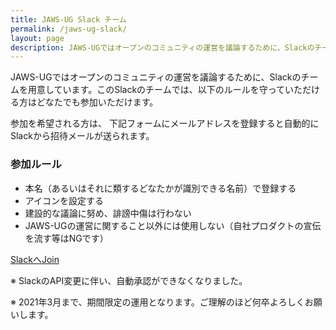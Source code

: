 ```yaml
---
title: JAWS-UG Slack チーム
permalink: /jaws-ug-slack/
layout: page
description: JAWS-UGではオープンのコミュニティの運営を議論するために、Slackのチームを用意しています。
---
```


JAWS-UGではオープンのコミュニティの運営を議論するために、Slackのチームを用意しています。このSlackのチームでは、以下のルールを守っていただける方はどなたでも参加いただけます。

参加を希望される方は、 下記フォームにメールアドレスを登録すると自動的にSlackから招待メールが送られます。

### 参加ルール

* 本名（あるいはそれに類するどなたかが識別できる名前）で登録する
* アイコンを設定する
* 建設的な議論に努め、誹謗中傷は行わない
* JAWS-UGの運営に関すること以外には使用しない（自社プロダクトの宣伝を流す等はNGです）

[SlackへJoin](https://join.slack.com/t/make-jawsug/shared_invite/zt-lzg2r4ma-BbzKuUEs0IzTm4SLCNdZRQ "SlackへJoin")


※ SlackのAPI変更に伴い、自動承認ができなくなりました。

※ 2021年3月まで、期間限定の運用となります。ご理解のほど何卒よろしくお願いします。
